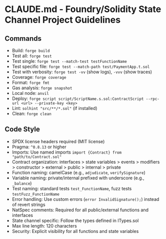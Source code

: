 # CLAUDE.md - Foundry/Solidity State Channel Project Guidelines

## Commands
- Build: `forge build`
- Test all: `forge test`
- Test single: `forge test --match-test testFunctionName`
- Test specific file: `forge test --match-path test/PaymentApp.t.sol`
- Test with verbosity: `forge test -vv` (show logs), `-vvv` (show traces)
- Coverage: `forge coverage`
- Format: `forge fmt`
- Gas analysis: `forge snapshot`
- Local node: `anvil`
- Deploy: `forge script script/ScriptName.s.sol:ContractScript --rpc-url <url> --private-key <key>`
- Lint: `solhint "src/**/*.sol"` (if installed)
- Clean: `forge clean`

## Code Style
- SPDX license headers required (MIT license)
- Pragma: `^0.8.13` or higher
- Imports: Use named imports `import {Contract} from "path/to/Contract.sol"`
- Contract organization: interfaces > state variables > events > modifiers > constructor > external > public > internal > private
- Function naming: camelCase (e.g., `adjudicate`, `verifySignature`)
- Variable naming: private/internal prefixed with underscore (e.g., `_balance`)
- Test naming: standard tests `test_FunctionName`, fuzz tests `testFuzz_FunctionName`
- Error handling: Use custom errors (`error InvalidSignature();`) instead of revert strings
- NatSpec comments: Required for all public/external functions and interfaces
- State channel specific: Follow the types defined in ITypes.sol
- Max line length: 120 characters
- Security: Explicit visibility for all functions and state variables